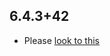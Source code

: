 ## 6.4.3+42

- Please [look to this](https://dooboolab.github.io/flutter_sound/book/CHANGELOG.html)

